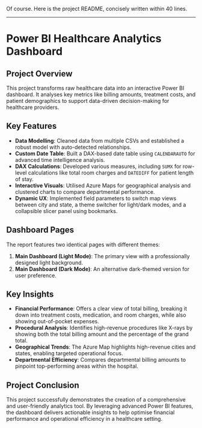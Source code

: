 Of course. Here is the project README, concisely written within 40 lines.

***

# Power BI Healthcare Analytics Dashboard

## Project Overview
This project transforms raw healthcare data into an interactive Power BI dashboard. It analyses key metrics like billing amounts, treatment costs, and patient demographics to support data-driven decision-making for healthcare providers.

## Key Features
*   **Data Modelling**: Cleaned data from multiple CSVs and established a robust model with auto-detected relationships.
*   **Custom Date Table**: Built a DAX-based date table using `CALENDARAUTO` for advanced time intelligence analysis.
*   **DAX Calculations**: Developed various measures, including `SUMX` for row-level calculations like total room charges and `DATEDIFF` for patient length of stay.
*   **Interactive Visuals**: Utilised Azure Maps for geographical analysis and clustered charts to compare departmental performance.
*   **Dynamic UX**: Implemented field parameters to switch map views between city and state, a theme switcher for light/dark modes, and a collapsible slicer panel using bookmarks.

## Dashboard Pages
The report features two identical pages with different themes:
1.  **Main Dashboard (Light Mode)**: The primary view with a professionally designed light background.
2.  **Main Dashboard (Dark Mode)**: An alternative dark-themed version for user preference.

## Key Insights
*   **Financial Performance**: Offers a clear view of total billing, breaking it down into treatment costs, medication, and room charges, while also showing out-of-pocket expenses.
*   **Procedural Analysis**: Identifies high-revenue procedures like X-rays by showing both the total billing amount and the percentage of the grand total.
*   **Geographical Trends**: The Azure Map highlights high-revenue cities and states, enabling targeted operational focus.
*   **Departmental Efficiency**: Compares departmental billing amounts to pinpoint top-performing areas within the hospital.

## Project Conclusion
This project successfully demonstrates the creation of a comprehensive and user-friendly analytics tool. By leveraging advanced Power BI features, the dashboard delivers actionable insights to help optimise financial performance and operational efficiency in a healthcare setting.
